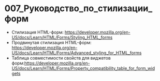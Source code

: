 # 007_Руководство_по_стилизации_форм

* Стилизация HTML-форм: <https://developer.mozilla.org/en-US/docs/Learn/HTML/Forms/Styling_HTML_forms>
* Продвинутая стилизация HTML-форм: <https://developer.mozilla.org/en-US/docs/Learn/HTML/Forms/Advanced_styling_for_HTML_forms>
* Таблица совместимости свойств для виджетов форм:<https://developer.mozilla.org/en-US/docs/Learn/HTML/Forms/Property_compatibility_table_for_form_widgets>